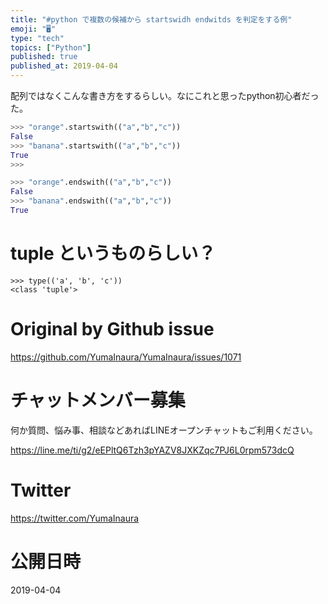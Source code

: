 ```yaml
---
title: "#python で複数の候補から startswidh endwitds を判定をする例"
emoji: "🖥"
type: "tech"
topics: ["Python"]
published: true
published_at: 2019-04-04
---
```


配列ではなくこんな書き方をするらしい。なにこれと思ったpython初心者だった。


```py
>>> "orange".startswith(("a","b","c"))
False
>>> "banana".startswith(("a","b","c"))
True
>>>
```

```py
>>> "orange".endswith(("a","b","c"))
False
>>> "banana".endswith(("a","b","c"))
True
```

# tuple というものらしい？

```
>>> type(('a', 'b', 'c'))
<class 'tuple'>
```

# Original by Github issue

https://github.com/YumaInaura/YumaInaura/issues/1071








<!-- Update From Qiita API -->

# チャットメンバー募集


何か質問、悩み事、相談などあればLINEオープンチャットもご利用ください。

https://line.me/ti/g2/eEPltQ6Tzh3pYAZV8JXKZqc7PJ6L0rpm573dcQ





# Twitter


https://twitter.com/YumaInaura


<!-- Update From Qiita API -->



# 公開日時

2019-04-04
